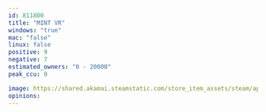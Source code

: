 ```yaml
---
id: 811800
title: "MINT VR"
windows: "true"
mac: "false"
linux: false
positive: 9
negative: 7
estimated_owners: "0 - 20000"
peak_ccu: 0

image: https://shared.akamai.steamstatic.com/store_item_assets/steam/apps/811800/header.jpg?t=1523844312
opinions:
---
```


